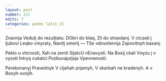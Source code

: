 ```yaml
---
layout: post
number: 211
edits: 7
categories: poems latin_25
---
```


Znannja 
Vedutj do rezuljtatu. 
DObri do blaq,
Zli do straxdanj.
V ctcasti j ljubovi 
Leqko vmyraty,
Navitj smertj —
TSe vdovolennja 
Zapovitnyh baxanj.

Peklo u vitcnosti,
Xah na zemli 
SijatcU nEnavysti.
Na Boxij ckali 
Vnyzu j v vysoti
Intryq cukatci
Pozbuvajutjsja 
Vpevnenosti.

Perekonanyj 
Pravednyk 
V cljahah prjamyh,
V skarbah ne kradenyh.
A v Boxyh-svojih.
